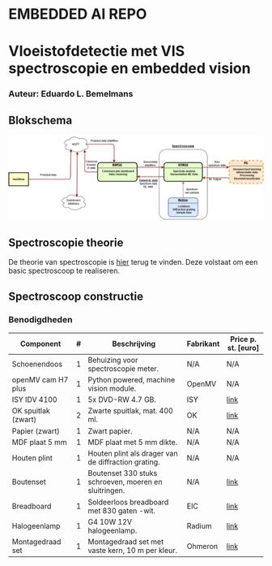 # EMBEDDED AI REPO

# Vloeistofdetectie met VIS spectroscopie en embedded vision

### Auteur: Eduardo L. Bemelmans

## Blokschema

<p align="center"><img src="./Flowchart/flowchart-embeddedAI.png"></p>

## Spectroscopie theorie

De theorie van spectroscopie is [hier](./Spectroscopy/Theory/Spectroscopy.pdf) terug te vinden. Deze volstaat om een basic spectroscoop te realiseren.

## Spectroscoop constructie

### Benodigdheden
| Component           | # | Beschrijving                                          | Fabrikant | Price p. st. [euro] |   
|---------------------|---|-------------------------------------------------------|-----------|-----------------|
| Schoenendoos        | 1 | Behuizing voor spectroscopie meter.                   | N/A       | N/A             |  
| openMV cam H7 plus  | 1 | Python powered, machine vision module.                | OpenMV    | N/A             |  
| ISY IDV 4100        | 1 | 5x DVD-RW 4.7 GB.                                     | ISY       | [link](https://www.mediamarkt.nl/nl/product/_isy-idv-3000-1282503.html)          |  
| OK spuitlak (zwart) | 2 | Zwarte spuitlak, mat. 400 ml.                         | OK        | [link](https://www.gamma.be/nl/assortiment/ok-spuitlak-hoogglans-wit-400-ml/p/B537279)           | 
| Papier (zwart)      | 1 | Zwart papier.                                         | N/A       | N/A             |  
| MDF plaat 5 mm      | 1 | MDF plaat met 5 mm dikte.                             | N/A       | N/A             |  
| Houten plint        | 1 | Houten plint als drager van de diffraction grating.   | N/A       | N/A             |  
| Boutenset           | 1 | Boutenset 330 stuks schroeven, moeren en sluitringen. | N/A       | [link](https://www.gotron.be/boutenset-330-stuks-philips-schroeven-moeren-sluitringen.html)            |  
| Breadboard          | 1 | Soldeerloos breadboard met 830 gaten -wit.            | EIC       | [link](https://www.gotron.be/meten-solderen/solderen/printplaten/breadboard/soldeerloos-breadboard-met-830-ronde-gaten-wit.html)          | 
| Halogeenlamp        | 1 | G4 10W 12V halogeenlamp.                              | Radium    | [link](https://www.gotron.be/g4-socket-10w-12v-halo-lamp-d-10mm-l-33mm.html)            |  
| Montagedraad set    | 1 | Montagedraad set met vaste kern, 10 m per kleur.      | Ohmeron   | [link](https://www.gotron.be/stijve-montagedraad-set-90m.html)       |  
